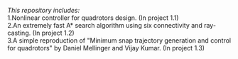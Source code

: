 *This repository includes:* \
1.Nonlinear controller for quadrotors design. (In project 1.1) \
2.An extremely fast A* search algorithm using six connectivity and ray-casting. (In project 1.2) \
3.A simple reproduction of "Minimum snap trajectory generation and control for quadrotors" by Daniel Mellinger and Vijay Kumar. (In project 1.3)
